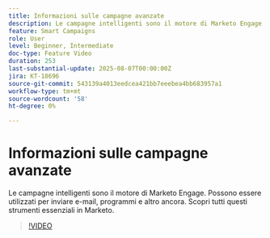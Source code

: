 ```yaml
---
title: Informazioni sulle campagne avanzate
description: Le campagne intelligenti sono il motore di Marketo Engage. Possono essere utilizzati per inviare e-mail, programmi e altro ancora. Scopri tutti questi strumenti essenziali.
feature: Smart Campaigns
role: User
level: Beginner, Intermediate
doc-type: Feature Video
duration: 253
last-substantial-update: 2025-08-07T00:00:00Z
jira: KT-18696
source-git-commit: 543139a4013eedcea421bb7eeebea4bb683957a1
workflow-type: tm+mt
source-wordcount: '58'
ht-degree: 0%

---
```



# Informazioni sulle campagne avanzate

Le campagne intelligenti sono il motore di Marketo Engage. Possono essere utilizzati per inviare e-mail, programmi e altro ancora. Scopri tutti questi strumenti essenziali in Marketo.

>[!VIDEO](https://video.tv.adobe.com/v/3470568/?learn=on&enablevpops&captions=ita)
